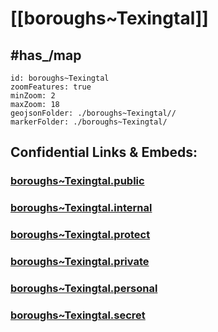# [[boroughs~Texingtal]] 

## #has_/map  



```leaflet
id: boroughs~Texingtal
zoomFeatures: true 
minZoom: 2 
maxZoom: 18
geojsonFolder: ./boroughs~Texingtal//
markerFolder: ./boroughs~Texingtal/
```




## Confidential Links & Embeds: 

### [boroughs~Texingtal.public](/_public/\Earth\Continent\Europe\Europe~Central\Austria\Austrias_States\Niederösterreich\counties~NÖ\Melk\cities~Melk\Texingtalboroughs~Texingtal.public.md) 

### [boroughs~Texingtal.internal](/_internal/\Earth\Continent\Europe\Europe~Central\Austria\Austrias_States\Niederösterreich\counties~NÖ\Melk\cities~Melk\Texingtalboroughs~Texingtal.internal.md) 

### [boroughs~Texingtal.protect](/_protect/\Earth\Continent\Europe\Europe~Central\Austria\Austrias_States\Niederösterreich\counties~NÖ\Melk\cities~Melk\Texingtalboroughs~Texingtal.protect.md) 

### [boroughs~Texingtal.private](/_private/\Earth\Continent\Europe\Europe~Central\Austria\Austrias_States\Niederösterreich\counties~NÖ\Melk\cities~Melk\Texingtalboroughs~Texingtal.private.md) 

### [boroughs~Texingtal.personal](/_personal/\Earth\Continent\Europe\Europe~Central\Austria\Austrias_States\Niederösterreich\counties~NÖ\Melk\cities~Melk\Texingtalboroughs~Texingtal.personal.md) 

### [boroughs~Texingtal.secret](/_secret/\Earth\Continent\Europe\Europe~Central\Austria\Austrias_States\Niederösterreich\counties~NÖ\Melk\cities~Melk\Texingtalboroughs~Texingtal.secret.md)


